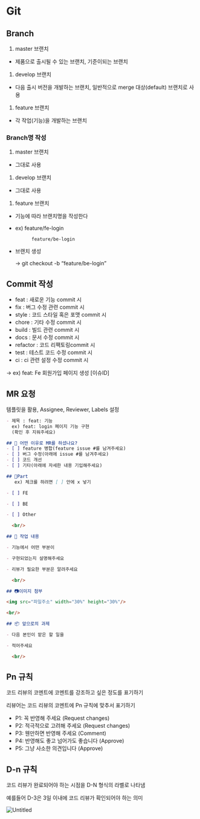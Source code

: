 # Git

## Branch

1. master 브랜치
- 제품으로 출시될 수 있는 브랜치, 기준이되는 브랜치

1. develop 브랜치
- 다음 출시 버전을 개발하는 브랜치, 일반적으로 merge 대상(default) 브랜치로 사용

1. feature 브랜치
- 각 작업(기능)을 개발하는 브랜치

### Branch명 작성

1. master 브랜치
- 그대로 사용

1. develop 브랜치
- 그대로 사용

1. feature 브랜치
- 기능에 따라 브랜치명을 작성한다
- ex) feature/fe-login

            feature/be-login

- 브랜치 생성
    
    → git checkout -b “feature/be-login”
    

## Commit 작성

- feat : 새로운 기능 commit 시
- fix : 버그 수정 관련 commit 시
- style : 코드 스타일 혹은 포맷 commit 시
- chore : 기타 수정 commit 시
- build : 빌드 관련 commit 시
- docs : 문서 수정 commit 시
- refactor : 코드 리팩토링commit 시
- test : 테스트 코드 수정 commit 시
- ci : ci 관련 설정 수정 commit 시

→ ex) feat: Fe 회원가입 페이지 생성 [이슈ID]

## MR 요청

템플릿을 활용, Assignee, Reviewer, Labels 설정

```markdown
- 제목 : feat: 기능
  ex) feat: login 페이지 기능 구현
  (확인 후 지워주세요)

## 📒 어떤 이유로 MR를 하셨나요?
- [ ] feature 병합(feature issue #를 남겨주세요)
- [ ] 버그 수정(아래에 issue #를 남겨주세요)
- [ ] 코드 개선
- [ ] 기타(아래에 자세한 내용 기입해주세요)

## 🧿Part
   ex) 체크를 하려면 [ ] 안에 x 넣기

- [ ] FE 

- [ ] BE

- [ ] Other

  <br/>

## 📄 작업 내용

- 기능에서 어떤 부분이

- 구현되었는지 설명해주세요

- 리뷰가 필요한 부분은 알려주세요

  <br/>

## 📷이미지 첨부

<img src="파일주소" width="30%" height="30%"/>

<br/>

## 📦 앞으로의 과제

- 다음 본인이 맡은 할 일을

- 적어주세요

  <br/>
```

## Pn 규칙

코드 리뷰의 코멘트에 코멘트를 강조하고 싶은 정도를 표기하기

리뷰어는 코드 리뷰의 코멘트에 Pn 규칙에 맞추서 표기하기

- P1: 꼭 반영해 주세요 (Request changes)
- P2: 적극적으로 고려해 주세요 (Request changes)
- P3: 웬만하면 반영해 주세요 (Comment)
- P4: 반영해도 좋고 넘어가도 좋습니다 (Approve)
- P5: 그냥 사소한 의견입니다 (Approve)

## D-n 규칙

코드 리뷰가 완료되어야 하는 시점을 D-N 형식의 라벨로 나타냄

예를들어 D-3은 3일 이내에 코드 리뷰가 확인되어야 하는 의미

![Untitled](Git%2082e7568e97a84343994ff6c18abdca09/Untitled.png)